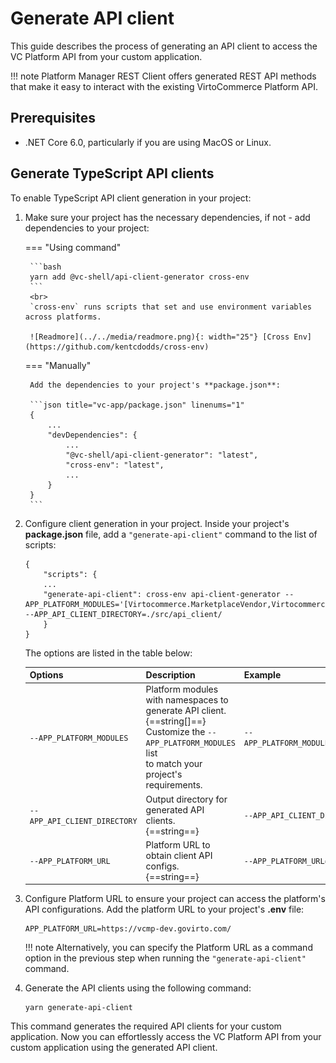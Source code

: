 # Generate API client

This guide describes the process of generating an API client to access the VC Platform API from your custom application.

!!! note
    Platform Manager REST Client offers generated REST API methods that make it easy to interact with the existing VirtoCommerce Platform API.

## Prerequisites

* .NET Core 6.0, particularly if you are using MacOS or Linux.

## Generate TypeScript API clients

To enable TypeScript API client generation in your project:

1. Make sure your project has the necessary dependencies, if not - add dependencies to your project:

    === "Using command"

        ```bash
        yarn add @vc-shell/api-client-generator cross-env
        ```
        <br>
        `cross-env` runs scripts that set and use environment variables across platforms.

        ![Readmore](../../media/readmore.png){: width="25"} [Cross Env](https://github.com/kentcdodds/cross-env)

    === "Manually"

        Add the dependencies to your project's **package.json**:

        ```json title="vc-app/package.json" linenums="1"
        {
            ...
            "devDependencies": {
                ...
                "@vc-shell/api-client-generator": "latest",
                "cross-env": "latest",
                ...
            }
        }
        ```

1. Configure client generation in your project. Inside your project's **package.json** file, add a `"generate-api-client"` command to the list of scripts:

    ```title="vc-app-extend/package.json" linenums="1"
    {
        "scripts": {
        ...
        "generate-api-client": cross-env api-client-generator --APP_PLATFORM_MODULES='[Virtocommerce.MarketplaceVendor,Virtocommerce.Catalog,Virtocommerce.Orders]' --APP_API_CLIENT_DIRECTORY=./src/api_client/
        }
    }
    ```

    The options are listed in the table below:

    |          Options           	|                        Description                            	|                          Example                          	|
    |-----------------------------	|----------------------------------------------------------------	|------------------------------------------------------------	|
    | `--APP_PLATFORM_MODULES`     	| Platform modules with namespaces to generate API client.<br>{==string[]==} <br> Customize the `--APP_PLATFORM_MODULES` list<br>to match your project's requirements.	| `--APP_PLATFORM_MODULES='[Virtocommerce.MarketplaceVendor,Virtocommerce.Orders,Virtocommerce.Catalog]'` 	|
    | `--APP_API_CLIENT_DIRECTORY` 	| Output directory for generated API clients. <br>{==string==} 	| `--APP_API_CLIENT_DIRECTORY=./src/api_client/`                	|
    | `--APP_PLATFORM_URL`         	| Platform URL to obtain client API configs. <br>{==string==} 	    | `--APP_PLATFORM_URL=https://vcmp-dev.govirto.com/`       	|

2. Configure Platform URL to ensure your project can access the platform's API configurations. Add the platform URL to your project's **.env** file:

    ```title="vc-app-extend/.env"
    APP_PLATFORM_URL=https://vcmp-dev.govirto.com/
    ```

    !!! note
        Alternatively, you can specify the Platform URL as a command option in the previous step when running the `"generate-api-client"` command.

3. Generate the API clients using the following command:

    ```
    yarn generate-api-client
    ```

This command generates the required API clients for your custom application. Now you can effortlessly access the VC Platform API from your custom application using the generated API client.
